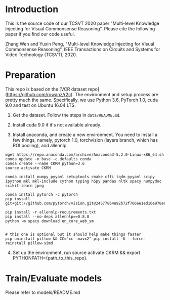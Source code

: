 # Introduction

This is the source code of our TCSVT 2020 paper "Multi-level Knowledge Injecting for Visual Commonsense Reasoning". Please cite the following paper if you find our code useful.

Zhang Wen and Yuxin Peng, "Multi-level Knowledge Injecting for Visual Commonsense Reasoning", IEEE Transactions on Circuits and Systems for Video Technology (TCSVT), 2020. 

# Preparation

This repo is based on the [VCR dataset repo] (https://github.com/rowanz/r2c). The environment and setup process are pretty much the same. Specifically, we use Python 3.6, PyTorch 1.0, cuda 9.0 and test on Ubuntu 16.04 LTS.

1. Get the dataset. Follow the steps in `data/README.md`.

2. Install cuda 9.0 if it's not available already.

3. Install anaconda, and create a new environment. You need to install a few things, namely, pytorch 1.0, torchvision (layers branch, which has ROI pooling), and allennlp.

```
wget https://repo.anaconda.com/archive/Anaconda3-5.2.0-Linux-x86_64.sh
conda update -n base -c defaults conda
conda create --name CKRM python=3.6
source activate CKRM

conda install numpy pyyaml setuptools cmake cffi tqdm pyyaml scipy ipython mkl mkl-include cython typing h5py pandas nltk spacy numpydoc scikit-learn jpeg

conda install pytorch -c pytorch
pip install git+git://github.com/pytorch/vision.git@24577864e92b72f7066e1ed16e978e873e19d13d

pip install -r allennlp-requirements.txt
pip install --no-deps allennlp==0.8.0
python -m spacy download en_core_web_sm


# this one is optional but it should help make things faster
pip uninstall pillow && CC="cc -mavx2" pip install -U --force-reinstall pillow-simd
```
4. Set up the environment, run source activate CKRM && export PYTHONPATH={path_to_this_repo}.

# Train/Evaluate models

Please refer to models/README.md

